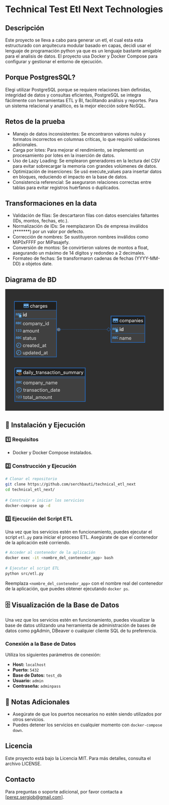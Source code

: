 # Technical Test Etl Next Technologies

## Descripción
Este proyecto se lleva a cabo para generar un etl, el cual esta esta estructurado con arquitecura modular basado en capas, decidi usar el lenguaje de programación python ya que es un lenguaje bastante amigable para el analisis de datos.
El proyecto usa Docker y Docker Compose para configurar y gestionar el entorno de ejecución.

## Porque PostgresSQL?
Elegi utilizar PostgreSQL porque se requiere relaciones bien definidas, integridad de datos y consultas eficientes, PostgreSQL se integra fácilmente con herramientas ETL y BI, facilitando análisis y reportes.
Para un sistema relacional y analítico, es la mejor elección sobre NoSQL.

## Retos de la prueba
- Manejo de datos inconsistentes: Se encontraron valores nulos y formatos incorrectos en columnas críticas, lo que requirió validaciones adicionales.
- Carga por lotes: Para mejorar el rendimiento, se implementó un procesamiento por lotes en la inserción de datos.
- Uso de Lazy Loading: Se emplearon generadores en la lectura del CSV para evitar sobrecargar la memoria con grandes volúmenes de datos.
- Optimización de inserciones: Se usó execute_values para insertar datos en bloques, reduciendo el impacto en la base de datos.
- Consistencia referencial: Se aseguraron relaciones correctas entre tablas para evitar registros huérfanos o duplicados.


## Transformaciones en la data

- Validación de filas: Se descartaron filas con datos esenciales faltantes (IDs, montos, fechas, etc.).
- Normalización de IDs: Se reemplazaron IDs de empresa inválidos (*******) por un valor por defecto.
- Corrección de nombres: Se sustituyeron nombres inválidos como MiP0xFFFF por MiPasajefy.
- Conversión de montos: Se convirtieron valores de montos a float, asegurando un máximo de 14 dígitos y redondeo a 2 decimales.
- Formateo de fechas: Se transformaron cadenas de fechas (YYYY-MM-DD) a objetos date.

## Diagrama de BD

![Diagrama de la base de datos](assets/diagram.png)

## 🚀 Instalación y Ejecución

### 1️⃣ Requisitos
- Docker y Docker Compose instalados.

### 2️⃣ Construcción y Ejecución
```bash
# Clonar el repositorio
git clone https://github.com/serchbauti/technical_etl_next
cd technical_etl_next/

# Construir e iniciar los servicios
docker-compose up -d
```

### 3️⃣ Ejecución del Script ETL

Una vez que los servicios estén en funcionamiento, puedes ejecutar el script `etl.py` para iniciar el proceso ETL. Asegúrate de que el contenedor de la aplicación esté corriendo.

```bash
# Acceder al contenedor de la aplicación
docker exec -it <nombre_del_contenedor_app> bash

# Ejecutar el script ETL
python src/etl.py
```

Reemplaza `<nombre_del_contenedor_app>` con el nombre real del contenedor de la aplicación, que puedes obtener ejecutando `docker ps`.

## 🗄️ Visualización de la Base de Datos

Una vez que los servicios estén en funcionamiento, puedes visualizar la base de datos utilizando una herramienta de administración de bases de datos como pgAdmin, DBeaver o cualquier cliente SQL de tu preferencia.

### Conexión a la Base de Datos

Utiliza los siguientes parámetros de conexión:

- **Host:** `localhost`
- **Puerto:** `5432`
- **Base de Datos:** `test_db`
- **Usuario:** `admin`
- **Contraseña:** `adminpass`

## 📄 Notas Adicionales

- Asegúrate de que los puertos necesarios no estén siendo utilizados por otros servicios.
- Puedes detener los servicios en cualquier momento con `docker-compose down`.

## Licencia
Este proyecto está bajo la Licencia MIT. Para más detalles, consulta el archivo LICENSE.

## Contacto
Para preguntas o soporte adicional, por favor contacta a [perez.sergiob@gmail.com].